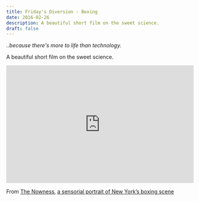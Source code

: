 ```yaml
---
title: Friday's Diversion - Boxing
date: 2016-02-26
description: A beautiful short film on the sweet science.
draft: false
---
```


_..because there's more to life than technology._

A beautiful short film on the sweet science.

<iframe src="https://www.nowness.com/iframe?id=4725979061001" width="500" height="315" frameborder="0" allowfullscreen mozallowfullscreen webkitallowfullscreen></iframe>


From [The Nowness](http://www.nowness.com), [a sensorial portrait of New York’s boxing
scene](https://www.nowness.com/story/three-corners-boxing-tarik-malak-timothy-douglas)
